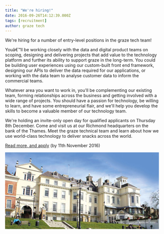 ```yaml
---
title: "We're hiring!"
date: 2016-09-26T14:12:39.000Z
tags: [recruitment]
author: graze tech
---
```


We're hiring for a number of entry-level positions in the graze tech team!

Youâ€™ll be working closely with the data and digital product teams on scoping, designing and delivering projects that add value to the technology platform and further its ability to support graze in the long-term. You could be building user experiences using our custom-built front end framework, designing our APIs to deliver the data required for our applications, or working with the data team to analyse customer data to inform the commercial teams. 

Whatever area you want to work in, you'll be complementing our existing team, forming relationships across the business and getting involved with a wide range of projects. You should have a passion for technology, be willing to learn, and have some entrepreneurial flair, and we'll help you develop the skills to become a valuable member of our technology team.

We're holding an invite-only open day for qualified applicants on Thursday 8th December. Come and visit us at our Richmond headquarters on the bank of the Thames. Meet the graze technical team and learn about how we use world-class technology to deliver snacks across the world.

[Read more, and apply](https://www.graze.com/uk/inside-graze-hq) (by 11th November 2016)

![](/content/images/2016/09/palmcourt.jpg)
